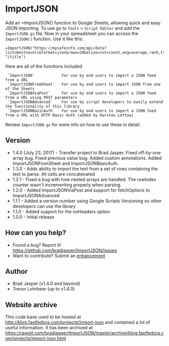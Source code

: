 # ImportJSON

Add an =ImportJSON() function to Google Sheets, allowing quick and easy JSON importing. To use go to `Tools` > `Script Editor` and add the `ImportJSON.gs` file. Now in your spreadsheet you can access the `ImportJSON()` function. Use it like this:

    =ImportJSON("https://mysafeinfo.com/api/data?list=bestnovels&format=json&rows=20&alias=cnt=count,avg=average_rank,tt=title,au=author,yr=year", "/title")

Here are all of the functions included

     `ImportJSON`            For use by end users to import a JSON feed from a URL 
     `ImportJSONFromSheet`   For use by end users to import JSON from one of the Sheets
     `ImportJSONViaPost`     For use by end users to import a JSON feed from a URL using POST parameters
     `ImportJSONAdvanced`    For use by script developers to easily extend the functionality of this library
     `ImportJSONBasicAuth`   For use by end users to import a JSON feed from a URL with HTTP Basic Auth (added by Karsten Lettow)

Review `ImportJSON.gs` for more info on how to use these in detail.

## Version
- 1.4.0 (July 23, 2017) - Transfer project to Brad Jasper. Fixed off-by-one array bug. Fixed previous value bug. Added custom annotations. Added ImportJSONFromSheet and ImportJSONBasicAuth.
- 1.3.0 - Adds ability to import the text from a set of rows containing the text to parse. All cells are concatenated
- 1.2.1 - Fixed a bug with how nested arrays are handled. The rowIndex counter wasn't incrementing properly when parsing.
- 1.2.0 - Added ImportJSONViaPost and support for fetchOptions to ImportJSONAdvanced
- 1.1.1 - Added a version number using Google Scripts Versioning so other developers can use the library
- 1.1.0 - Added support for the noHeaders option
- 1.0.0 - Initial release

## How can you help?
- Found a bug? Report it! https://github.com/bradjasper/ImportJSON/issues
- Want to contribute? Submit an <a href="https://github.com/bradjasper/ImportJSON/issues?q=is%3Aissue+is%3Aopen+label%3Aenhancement">enhancement</a>

## Author
- Brad Jasper (v1.4.0 and beyond)
- Trevor Lohrbeer (up to v1.4.0)

## Website archive
This code base used to be hosted at http://blog.fastfedora.com/projects/import-json and contained a lot of useful information. It has been archived at https://rawgit.com/bradjasper/ImportJSON/master/archive/blog.fastfedora.com/projects/import-json.html

